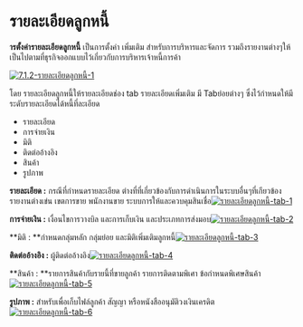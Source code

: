 # รายละเอียดลูกหนี้

**ารตั้งค่ารายละเอียดลูกหนี้** เป็นการตั้งค่า เพิ่มเติม
สำหรับการบริหารและจัดการ
รวมถึงรายงานต่างๆให้เป็นไปตามที่ธุรกิจออกแบบไว้เกี่ยวกับการบริหารเจ้าหนี้การค้า

[![7.1.2-รายละเอียดลูกหนี้-1](http://www.smlaccount.com/manual/wp-content/uploads/2017/11/7.1.2-รายละเอียดลูกหนี้-1.jpg)](http://www.smlaccount.com/manual/wp-content/uploads/2017/11/7.1.2-รายละเอียดลูกหนี้-1.jpg)

โดย รายละเอียดลูกหนี้ให้รายละเอียดช่อง tab รายละเอียดเพิ่มเติม มี Tabย่อยต่างๆ
ซึ่งไว้กำหนดให้มีระดับรายละเอียดได้หนี้ที่ละเอียด

  * รายละเอียด
  * การจ่ายเงิน
  * มิติ
  * ติดต่ออ้างอิง
  * สินค้า
  * รูปภาพ

**รายละเอียด :** กรณีที่กำหนดรายละเอียด
ต่างที่ที่เกี่ยวข้องกับการดำเนินการในระบบอื่นๆที่เกียวข้อง รายงานต่างเข่น
เขตการขาย พนักงานขาย
ระบบการให้และควบคุมสินเชื่อ[![รายละเอียดลูกหนี้-tab-1](http://www.smlaccount.com/manual/wp-content/uploads/2017/11/รายละเอียดลูกหนี้-tab-1.jpg)](http://www.smlaccount.com/manual/wp-content/uploads/2017/11/รายละเอียดลูกหนี้-tab-1.jpg)



**การจ่ายเงิน :** เงื่อนไขการวางบิล และการเก็บเงิน
และประเภทการส่งมอบ[![รายละเอียดลูกหนี้-tab-2](http://www.smlaccount.com/manual/wp-content/uploads/2017/11/รายละเอียดลูกหนี้-tab-2.jpg)](http://www.smlaccount.com/manual/wp-content/uploads/2017/11/รายละเอียดลูกหนี้-tab-2.jpg)



**มิติ : **กำหนดกลุ่มหลัก กลุ่มย่อย
และมิติเพิ่มเติมลูกหนี้[![รายละเอียดลูกหนี้-tab-3](http://www.smlaccount.com/manual/wp-content/uploads/2017/11/รายละเอียดลูกหนี้-tab-3.jpg)](http://www.smlaccount.com/manual/wp-content/uploads/2017/11/รายละเอียดลูกหนี้-tab-3.jpg)



**ติดต่ออ้างอิง :** ผู้ติดต่ออ้างอิง[![รายละเอียดลูกหนี้-tab-4](http://www.smlaccount.com/manual/wp-content/uploads/2017/11/รายละเอียดลูกหนี้-tab-4.jpg)](http://www.smlaccount.com/manual/wp-content/uploads/2017/11/รายละเอียดลูกหนี้-tab-4.jpg)



**สินค้า : **รายการสินค้ากับรายนี้ที่ขายลูกค้า รายการติดตามพิเศา
ข้อกำหนดพิเศษสินค้า[![รายละเอียดลูกหนี้-tab-5](http://www.smlaccount.com/manual/wp-content/uploads/2017/11/รายละเอียดลูกหนี้-tab-5.jpg)](http://www.smlaccount.com/manual/wp-content/uploads/2017/11/รายละเอียดลูกหนี้-tab-5.jpg)



**รูปภาพ :** สำหรับเพื่อเก็บไฟล์ลูกค้า สัญญา หรือหนังสืออนุมัติวงเงินเครดิต
[![รายละเอียดลูกหนี้-tab-6](http://www.smlaccount.com/manual/wp-content/uploads/2017/11/รายละเอียดลูกหนี้-tab-6.jpg)](http://www.smlaccount.com/manual/wp-content/uploads/2017/11/รายละเอียดลูกหนี้-tab-6.jpg)









